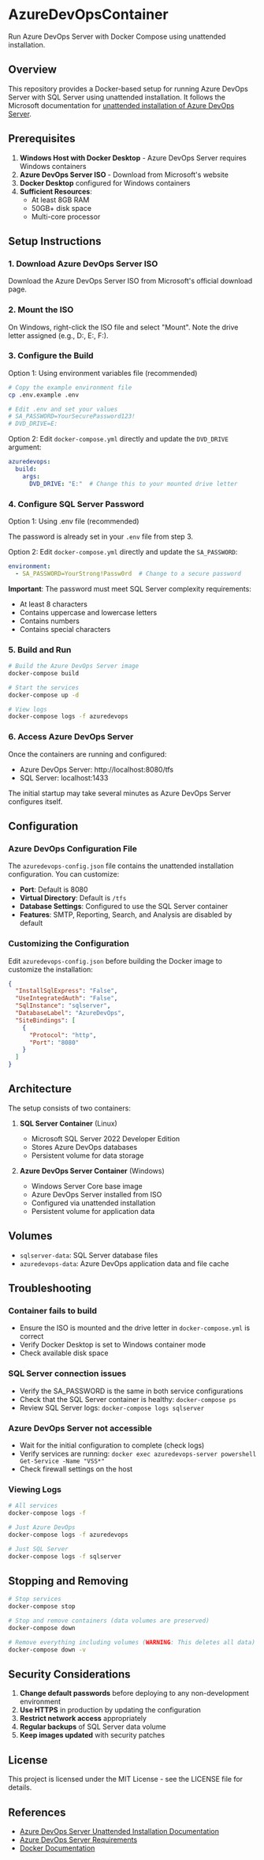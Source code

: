 # AzureDevOpsContainer

Run Azure DevOps Server with Docker Compose using unattended installation.

## Overview

This repository provides a Docker-based setup for running Azure DevOps Server with SQL Server using unattended installation. It follows the Microsoft documentation for [unattended installation of Azure DevOps Server](https://learn.microsoft.com/en-us/azure/devops/server/install/unattended?view=azure-devops-2022).

## Prerequisites

1. **Windows Host with Docker Desktop** - Azure DevOps Server requires Windows containers
2. **Azure DevOps Server ISO** - Download from Microsoft's website
3. **Docker Desktop** configured for Windows containers
4. **Sufficient Resources**:
   - At least 8GB RAM
   - 50GB+ disk space
   - Multi-core processor

## Setup Instructions

### 1. Download Azure DevOps Server ISO

Download the Azure DevOps Server ISO from Microsoft's official download page.

### 2. Mount the ISO

On Windows, right-click the ISO file and select "Mount". Note the drive letter assigned (e.g., D:, E:, F:).

### 3. Configure the Build

Option 1: Using environment variables file (recommended)

```bash
# Copy the example environment file
cp .env.example .env

# Edit .env and set your values
# SA_PASSWORD=YourSecurePassword123!
# DVD_DRIVE=E:
```

Option 2: Edit `docker-compose.yml` directly and update the `DVD_DRIVE` argument:

```yaml
azuredevops:
  build:
    args:
      DVD_DRIVE: "E:"  # Change this to your mounted drive letter
```

### 4. Configure SQL Server Password

Option 1: Using .env file (recommended)

The password is already set in your `.env` file from step 3.

Option 2: Edit `docker-compose.yml` directly and update the `SA_PASSWORD`:

```yaml
environment:
  - SA_PASSWORD=YourStrong!Passw0rd  # Change to a secure password
```

**Important**: The password must meet SQL Server complexity requirements:
- At least 8 characters
- Contains uppercase and lowercase letters
- Contains numbers
- Contains special characters

### 5. Build and Run

```bash
# Build the Azure DevOps Server image
docker-compose build

# Start the services
docker-compose up -d

# View logs
docker-compose logs -f azuredevops
```

### 6. Access Azure DevOps Server

Once the containers are running and configured:

- Azure DevOps Server: http://localhost:8080/tfs
- SQL Server: localhost:1433

The initial startup may take several minutes as Azure DevOps Server configures itself.

## Configuration

### Azure DevOps Configuration File

The `azuredevops-config.json` file contains the unattended installation configuration. You can customize:

- **Port**: Default is 8080
- **Virtual Directory**: Default is `/tfs`
- **Database Settings**: Configured to use the SQL Server container
- **Features**: SMTP, Reporting, Search, and Analysis are disabled by default

### Customizing the Configuration

Edit `azuredevops-config.json` before building the Docker image to customize the installation:

```json
{
  "InstallSqlExpress": "False",
  "UseIntegratedAuth": "False",
  "SqlInstance": "sqlserver",
  "DatabaseLabel": "AzureDevOps",
  "SiteBindings": [
    {
      "Protocol": "http",
      "Port": "8080"
    }
  ]
}
```

## Architecture

The setup consists of two containers:

1. **SQL Server Container** (Linux)
   - Microsoft SQL Server 2022 Developer Edition
   - Stores Azure DevOps databases
   - Persistent volume for data storage

2. **Azure DevOps Server Container** (Windows)
   - Windows Server Core base image
   - Azure DevOps Server installed from ISO
   - Configured via unattended installation
   - Persistent volume for application data

## Volumes

- `sqlserver-data`: SQL Server database files
- `azuredevops-data`: Azure DevOps application data and file cache

## Troubleshooting

### Container fails to build

- Ensure the ISO is mounted and the drive letter in `docker-compose.yml` is correct
- Verify Docker Desktop is set to Windows container mode
- Check available disk space

### SQL Server connection issues

- Verify the SA_PASSWORD is the same in both service configurations
- Check that the SQL Server container is healthy: `docker-compose ps`
- Review SQL Server logs: `docker-compose logs sqlserver`

### Azure DevOps Server not accessible

- Wait for the initial configuration to complete (check logs)
- Verify services are running: `docker exec azuredevops-server powershell Get-Service -Name "VSS*"`
- Check firewall settings on the host

### Viewing Logs

```bash
# All services
docker-compose logs -f

# Just Azure DevOps
docker-compose logs -f azuredevops

# Just SQL Server
docker-compose logs -f sqlserver
```

## Stopping and Removing

```bash
# Stop services
docker-compose stop

# Stop and remove containers (data volumes are preserved)
docker-compose down

# Remove everything including volumes (WARNING: This deletes all data)
docker-compose down -v
```

## Security Considerations

1. **Change default passwords** before deploying to any non-development environment
2. **Use HTTPS** in production by updating the configuration
3. **Restrict network access** appropriately
4. **Regular backups** of SQL Server data volume
5. **Keep images updated** with security patches

## License

This project is licensed under the MIT License - see the LICENSE file for details.

## References

- [Azure DevOps Server Unattended Installation Documentation](https://learn.microsoft.com/en-us/azure/devops/server/install/unattended?view=azure-devops-2022)
- [Azure DevOps Server Requirements](https://learn.microsoft.com/en-us/azure/devops/server/requirements?view=azure-devops-2022)
- [Docker Documentation](https://docs.docker.com/)
